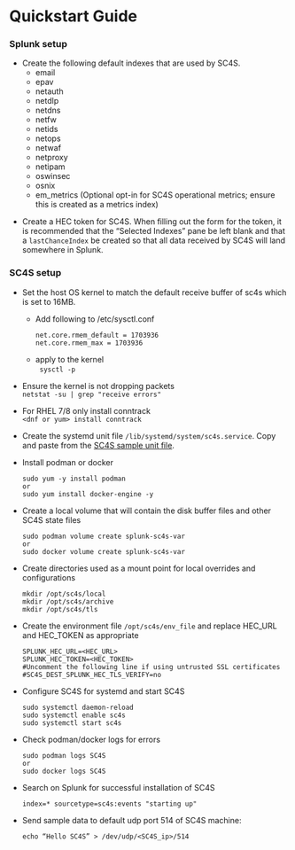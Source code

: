 # Quickstart Guide

### Splunk setup
- Create the following default indexes that are used by SC4S.
    * email
    * epav
    * netauth
    * netdlp
    * netdns
    * netfw
    * netids
    * netops
    * netwaf
    * netproxy
    * netipam
    * oswinsec
    * osnix
    * em_metrics (Optional opt-in for SC4S operational metrics; ensure this is created as a metrics index)

 * Create a HEC token for SC4S. When filling out the form for the token, it is recommended that the “Selected Indexes” pane be left blank and that a
 `lastChanceIndex` be created so that all data received by SC4S will land somewhere in Splunk.

### SC4S setup 
* Set the host OS kernel to match the default receive buffer of sc4s which is set to 16MB.
    * Add following to /etc/sysctl.conf
        ```
        net.core.rmem_default = 1703936
        net.core.rmem_max = 1703936
        ```
    * apply to the kernel\
        ``` sysctl -p```
* Ensure the kernel is not dropping packets\
    ```netstat -su | grep "receive errors"```

 * For RHEL 7/8 only install conntrack\
    ```<dnf or yum> install conntrack```

 * Create the systemd unit file `/lib/systemd/system/sc4s.service`. Copy and paste from the
[SC4S sample unit file](https://splunk-connect-for-syslog.readthedocs.io/en/master/gettingstarted/podman-systemd-general/#initial-setup
).

* Install podman or docker 
    ```
    sudo yum -y install podman
    or
    sudo yum install docker-engine -y
  ```

* Create a local volume that will contain the disk buffer files and other SC4S state files
    ```
    sudo podman volume create splunk-sc4s-var
    or 
    sudo docker volume create splunk-sc4s-var
    ```
* Create directories used as a mount point for local overrides and configurations
    ```
    mkdir /opt/sc4s/local
    mkdir /opt/sc4s/archive
    mkdir /opt/sc4s/tls
    ```
* Create the environment file `/opt/sc4s/env_file` and replace HEC_URL and HEC_TOKEN as appropriate
    ```
    SPLUNK_HEC_URL=<HEC_URL>
    SPLUNK_HEC_TOKEN=<HEC_TOKEN>
    #Uncomment the following line if using untrusted SSL certificates
    #SC4S_DEST_SPLUNK_HEC_TLS_VERIFY=no
    ```
* Configure SC4S for systemd and start SC4S
    ```
    sudo systemctl daemon-reload 
    sudo systemctl enable sc4s
    sudo systemctl start sc4s
    ```
* Check podman/docker logs for errors
    ```
    sudo podman logs SC4S
    or
    sudo docker logs SC4S
    ```
* Search on Splunk for successful installation of SC4S
    ```
    index=* sourcetype=sc4s:events "starting up"
    ```
* Send sample data to default udp port 514 of SC4S machine:
  ```
  echo “Hello SC4S” > /dev/udp/<SC4S_ip>/514
   ```
